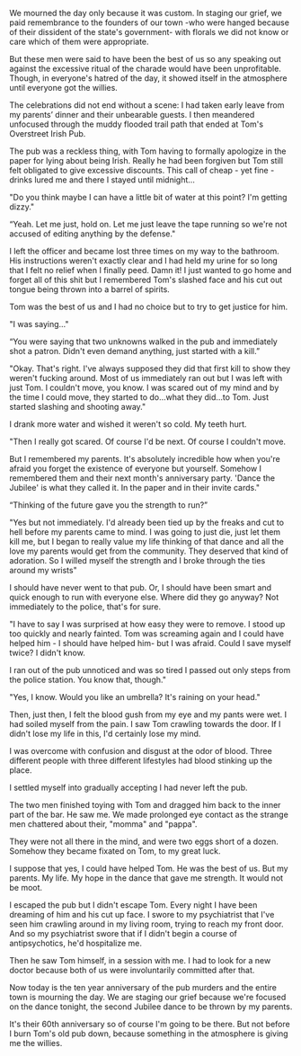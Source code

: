 We mourned the day only because it was custom. In staging our grief, we paid remembrance to the founders of our town -who were hanged because of their dissident of the state's government- with florals we did not know or care which of them were appropriate. 


But these men were said to have been the best of us so any speaking out against the excessive ritual of the charade would have been unprofitable. Though, in everyone's hatred of the day, it showed itself in the atmosphere until everyone got the willies. 


The celebrations did not end without a scene: I had taken early leave from my parents’ dinner and their unbearable guests. I then meandered unfocused through the muddy flooded trail path that ended at Tom's Overstreet Irish Pub.


The pub was a reckless thing, with Tom having to formally apologize in the paper for lying about being Irish. Really he had been forgiven but Tom still felt obligated to give excessive discounts. This call of cheap - yet fine - drinks lured me and there I stayed until midnight…


"Do you think maybe I can have a little bit of water at this point? I'm getting dizzy."


“Yeah. Let me just, hold on. Let me just leave the tape running so we're not accused of editing anything by the defense."


I left the officer and became lost three times on my way to the bathroom. His instructions weren't exactly clear and I had held my urine for so long that I felt no relief when I finally peed. Damn it! I just wanted to go home and forget all of this shit but I remembered Tom's slashed face and his cut out tongue being thrown into a barrel of spirits. 


Tom was the best of us and I had no choice but to try to get justice for him. 


"I was saying…"


“You were saying that two unknowns walked in the pub and immediately shot a patron. Didn't even demand anything, just started with a kill.”


"Okay. That's right. I've always supposed they did that first kill to show they weren't fucking around. Most of us immediately ran out but I was left with just Tom. I couldn't move, you know. I was scared out of my mind and by the time I could move, they started to do…what they did…to Tom. Just started slashing and shooting away."


I drank more water and wished it weren't so cold. My teeth hurt.


"Then I really got scared. Of course I'd be next. Of course I couldn't move. 



But I remembered my parents. It's absolutely incredible how when you're afraid you forget the existence of everyone but yourself. Somehow I remembered them and their next month's anniversary party. 'Dance the Jubilee' is what they called it. In the paper and in their invite cards."


“Thinking of the future gave you the strength to run?”


"Yes but not immediately. I'd already been tied up by the freaks and cut to hell before my parents came to mind. I was going to just die, just let them kill me, but I began to really value my life thinking of that dance and all the love my parents would get from the community. They deserved that kind of adoration. So I willed myself the strength and I broke through the ties around my wrists"


I should have never went to that pub. Or, I should have been smart and quick enough to run with everyone else. Where did they go anyway? Not immediately to the police, that's for sure.


"I have to say I was surprised at how easy they were to remove. I stood up too quickly and nearly fainted. Tom was screaming again and I could have helped him - I should have helped him- but I was afraid. Could I save myself twice? I didn't know. 


I ran out of the pub unnoticed and was so tired I passed out only steps from the police station. You know that, though."


"Yes, I know. Would you like an umbrella? It's raining on your head."


Then, just then, I felt the blood gush from my eye and my pants were wet. I had soiled myself from the pain. I saw Tom crawling towards the door. If I didn't lose my life in this, I'd certainly lose my mind.


I was overcome with confusion and disgust at the odor of blood. 
Three different people with three different lifestyles had blood stinking up the place.


I settled myself into gradually accepting I had never left the pub.


The two men finished toying with Tom and dragged him back to the inner part of the bar. He saw me. We made prolonged eye contact as the strange men chattered about their, "momma" and "pappa".


They were not all there in the mind, and were two eggs short of a dozen. Somehow they became fixated on Tom, to my great luck.


I suppose that yes, I could have helped Tom. He was the best of us. But my parents. My life. My hope in the dance that gave me strength. It would not be moot.


I escaped the pub but I didn't escape Tom. Every night I have been dreaming of him and his cut up face. I swore to my psychiatrist that I've seen him crawling around in my living room, trying to reach my front door. And so my psychiatrist swore that if I didn't begin a course of antipsychotics, he'd hospitalize me. 


Then he saw Tom himself, in a session with me. I had to look for a new doctor because both of us were involuntarily committed after that.


Now today is the ten year anniversary of the pub murders and the entire town is mourning the day. We are staging our grief because we're focused on the dance tonight, the second Jubilee dance to be thrown by my parents. 


It's their 60th anniversary so of course I'm going to be there. But not before I burn Tom's old pub down, because something in the atmosphere is giving me the willies. 

 
